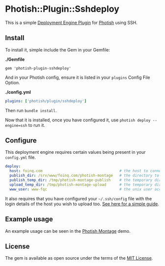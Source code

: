 # Photish::Plugin::Sshdeploy

This is a simple [Deployment Engine
Plugin](https://github.com/henrylawson/photish#deployment-engine-plugins) for
[Photish](https://github.com/henrylawson/photish#deploy) using SSH.

## Install

To install it, simple include the Gem in your Gemfile:

**./Gemfile**

```Gemfile
gem 'photish-plugin-sshdeploy'
```

And in your Photish config, ensure it is listed in your `plugins` Config File
Option.

**./config.yml**

```YAML
plugins: ['photish/plugin/sshdeploy']
```

Then run `bundle install`.

Now that it is installed, once you have configured it, use `photish deploy
--engine=ssh` to run it.

## Configure

This deployment engine requires certain values being present in your
`config.yml` file.

```YAML
deploy:
  host: foinq.com                                   # the host to connect and deploy too
  publish_dir: /srv/www/foinq.com/photish-montage   # the directory to copy files too
  publish_temp_dir: /tmp/photish-montage-publish    # the temporary directory to extract files too
  upload_temp_dir: /tmp/photish-montage-upload      # the temporary directory to upload files too
  www_user: www-fqc                                 # the unix user account to finally copy the files under
```

It also requires that you have configured your `~/.ssh/config` file with the
login details of the host you wish to upload too. [See here for a simple
guide](http://nerderati.com/2011/03/17/simplify-your-life-with-an-ssh-config-file/).

## Example usage

An example usage can be seen in the [Photish
Montage](https://github.com/henrylawson/photish-montage) demo.

## License

The gem is available as open source under the terms of the [MIT
License](http://opensource.org/licenses/MIT).

